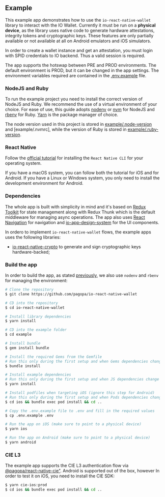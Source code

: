 ## Example

This example app demonstrates how to use the `io-react-native-wallet` library to interact with the IO Wallet.
Currently it must be run on a **physical device**, as the library uses native code to generate hardware attestations, integrity tokens and cryptographic keys. These features are only partially available or not available at all on Android emulators and iOS simulators.

In order to create a wallet instance and get an attestation, you must login with SPID credentials to IO backend. Thus a valid session is required.

The app supports the hotswap between PRE and PROD environments. The default environment is PROD, but it can be changed in the app settings. The environment variables required are contained in the [.env.example](./env.example) file.

### NodeJS and Ruby

To run the example project you need to install the correct version of NodeJS and Ruby.
We recommend the use of a virtual environment of your choice. For ease of use, this guide adopts [nodenv](https://github.com/nodenv/nodenv) or [nvm](https://github.com/nvm-sh/nvm) for NodeJS and [rbenv](https://github.com/rbenv/rbenv) for Ruby.
[Yarn](https://yarnpkg.com/) is the package manager of choice.

The node version used in this project is stored in [example/.node-version](example/.node-version) and [example/.nvmrc],
while the version of Ruby is stored in [example/.ruby-version](.ruby-version).

### React Native

Follow the [official tutorial](https://reactnative.dev/docs/environment-setup?guide=native) for installing the `React Native CLI` for your operating system.

If you have a macOS system, you can follow both the tutorial for iOS and for Android. If you have a Linux or Windows system, you only need to install the development environment for Android.

### Dependencies

The whole app is built with simplicity in mind and it's based on [Redux Toolkit](https://redux-toolkit.js.org/) for state management along with Redux Thunk which is the default middleware for managing async operations.
The app also uses [React Navigation](https://reactnavigation.org/) for navigation and [io-app-design-system](https://github.com/pagopa/io-app-design-system) for the UI components.

In ordero to implement `io-react-native-wallet` flows, the example apps uses the following libraries:

- [io-react-native-crypto](https://github.com/pagopa/io-react-native-crypto) to generate and sign cryptographic keys hardware-backed;

### Build the app

In order to build the app, as stated [previously](#nodejs-and-ruby), we also use `nodenv` and `rbenv` for managing the environment:

```bash
# Clone the repository
$ git clone https://github.com/pagopa/io-react-native-wallet

# CD into the repository
$ cd io-react-native-wallet

# Install library dependencies
$ yarn install

# CD into the example folder
$ cd example

# Install bundle
$ gem install bundle

# Install the required Gems from the Gemfile
# Run this only during the first setup and when Gems dependencies change
$ bundle install

# Install example dependencies
# Run this only during the first setup and when JS dependencies change
$ yarn install

# Install podfiles when targeting iOS (ignore this step for Android)
# Run this only during the first setup and when Pods dependencies change
$ cd ios && bundle exec pod install && cd ..

# Copy the .env.example file to .env and fill in the required values
$ cp .env.example .env

# Run the app on iOS (make sure to point to a physical device)
$ yarn ios

# Run the app on Android (make sure to point to a physical device)
$ yarn android
```

### CIE L3

The example app supports the CIE L3 authentication flow via [@pagopa/react-native-cie"](https://github.com/pagopa/io-cie-sdk). Android is supported out of the box, however In order to test it on iOS, you need to install the CIE SDK:

```bash
$ yarn cie-ios:prod
$ cd ios && bundle exec pod install && cd ..
```
